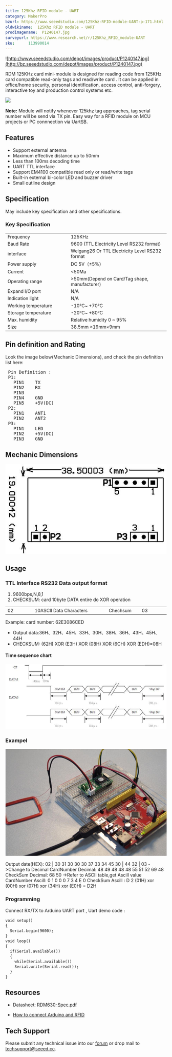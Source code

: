 ```yaml
---
title: 125Khz RFID module - UART
category: MakerPro
bzurl: https://www.seeedstudio.com/125Khz-RFID-module-UART-p-171.html
oldwikiname:  125Khz RFID module - UART
prodimagename:  P1240147.jpg
surveyurl: https://www.research.net/r/125Khz_RFID_module-UART
sku:      113990014
---
```

![http://www.seeedstudio.com/depot/images/product/P1240147.jpg](http://bz.seeedstudio.com/depot/images/product/P1240147.jpg)

RDM 125KHz card mini-module is designed for reading code from 125KHz card compatible read-only tags and read/write card . It can be applied in office/home security, personal identification, access control, anti-forgery, interactive toy and production control systems etc.

[![](https://github.com/SeeedDocument/Seeed-WiKi/raw/master/docs/images/300px-Get_One_Now_Banner-ragular.png)](https://www.seeedstudio.com/125Khz-RFID-module-UART-p-171.html)

**Note:** Module will notify whenever 125khz tag approaches, tag serial number will be send via TX pin. Easy way for a RFID module on MCU projects or PC connnection via UartSB.

##   Features

*   Support external antenna
*   Maximum effective distance up to 50mm
*   Less than 100ms decoding time
*   UART TTL interface
*   Support EM4100 compatible read only or read/write tags
*   Built-in external bi-color LED and buzzer driver
*   Small outline design

##   Specification

May include key specification and other specifications.

###   Key Specification

<table>
<tr>
<td width="300px"> Frequency
</td>
<td width="500px"> 125KHz
</td></tr>
<tr>
<td> Baud Rate
</td>
<td> 9600 (TTL Electricity Level RS232 format)
</td></tr>
<tr>
<td> interface
</td>
<td> Weigang26 Or TTL Electricity Level RS232 format
</td></tr>
<tr>
<td> Power supply
</td>
<td> DC 5V（±5%）
</td></tr>
<tr>
<td> Current
</td>
<td> &lt;50Ma
</td></tr>
<tr>
<td> Operating range
</td>
<td> &gt;50mm(Depend on Card/Tag shape, manufacturer)
</td></tr>
<tr>
<td> Expand I/O port
</td>
<td> N/A
</td></tr>
<tr>
<td> Indication light
</td>
<td> N/A
</td></tr>
<tr>
<td> Working temperature
</td>
<td> -10℃~ +70℃
</td></tr>
<tr>
<td> Storage temperature
</td>
<td> -20℃~ +80℃
</td></tr>
<tr>
<td> Max. humidity
</td>
<td> Relative humidity 0 ~ 95%
</td></tr>
<tr>
<td> Size
</td>
<td> 38.5mm ×19mm×9mm
</td></tr></table>

##   Pin definition and Rating

Look the image below(Mechanic Dimensions), and check the pin definition list here:

<pre> Pin Definition :
 P1:
   PIN1    TX
   PIN2    RX
   PIN3
   PIN4    GND
   PIN5    +5V(DC)
 P2:
   PIN1    ANT1
   PIN2    ANT2
 P3:
   PIN1    LED
   PIN2    +5V(DC)
   PIN3    GND
</pre>

##   Mechanic Dimensions

![](https://github.com/SeeedDocument/125Khz_RFID_module-UART/raw/master/img/RFID-wiegand-dimen.JPG)

##   Usage

###   TTL Interface RS232 Data output format

1.  9600bps,N,8,1
2.  CHECKSUM: card 10byte DATA entire do XOR operation
<table>
<tr>
<td width="100px"> 02
</td>
<td width="300px"> 10ASCII Data Characters
</td>
<td width="100px"> Chechsum
</td>
<td width="100px"> 03
</td></tr></table>

Example: card number: 62E3086CED

*   Output data:36H、32H、45H、33H、30H、38H、36H、43H、45H、44H
*   CHECKSUM: (62H) XOR (E3H) XOR (08H) XOR (6CH) XOR (EDH)=08H

####   Time sequence chart

![](https://github.com/SeeedDocument/125Khz_RFID_module-UART/raw/master/img/RFID-wiegand-time-seq.JPG)

###   Exampel

![](https://github.com/SeeedDocument/125Khz_RFID_module-UART/raw/master/img/125k_RFID_uasge.JPG)

Output date(HEX): 02 | 30 31 30 30 30 37 33 34 45 30 | 44 32 | 03
-&gt;Change to Decimal
CardNumber Decimal: 48 49 48 48 48 55 51 52 69 48
CheckSum Decimal: 68 50
-&gt;Refer to ASCII table,get Ascill value
CardNumber Ascill: 0 1 0 0 0 7 3 4 E 0
CheckSum Ascill : D 2
(01H) xor (00H) xor (07H) xor (34H) xor (E0H) = D2H

###   Programming

Connect RX/TX to Arduino UART port , Uart demo code :
```
void setup()
{
  Serial.begin(9600);
}
void loop()
{
  if(Serial.available())
  {
    while(Serial.available())
    Serial.write(Serial.read());
  }
}
```

##   Resources

*   Datasheet: [RDM630-Spec.pdf](https://github.com/SeeedDocument/125Khz_RFID_module-UART/raw/master/res/RDM630-Spec.pdf)

*   [How to connect Arduino and RFID](http://www.instructables.com/id/Arduino-and-RFID-from-seeedstudio/)

## Tech Support
Please submit any technical issue into our [forum](http://forum.seeedstudio.com/) or drop mail to techsupport@seeed.cc. 